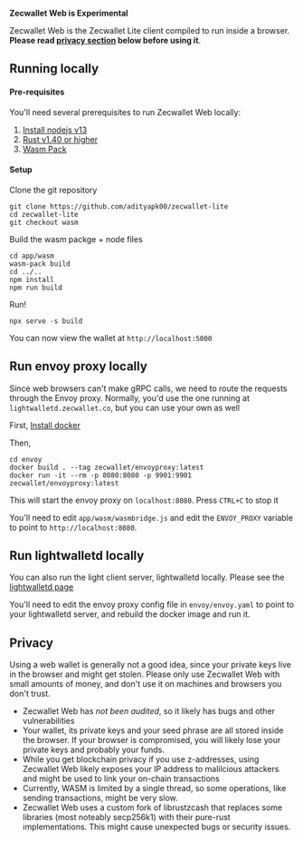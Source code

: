 **Zecwallet Web is Experimental**


Zecwallet Web is the Zecwallet Lite client compiled to run inside a browser. __Please read [privacy section](#privacy) below before using it__.

## Running locally

#### Pre-requisites
You'll need several prerequisites to run Zecwallet Web locally:
1. [Install nodejs v13](https://nodejs.org/en/download/package-manager/)
2. [Rust v1.40 or higher](https://www.rust-lang.org/tools/install)
3. [Wasm Pack](https://rustwasm.github.io/wasm-pack/installer/)

#### Setup
Clone the git repository
```
git clone https://github.com/adityapk00/zecwallet-lite
cd zecwallet-lite
git checkout wasm
```

Build the wasm packge + node files
```
cd app/wasm
wasm-pack build
cd ../..
npm install
npm run build
```

Run!
```
npx serve -s build
```

You can now view the wallet at `http://localhost:5000`

## Run envoy proxy locally
Since web browsers can't make gRPC calls, we need to route the requests through the Envoy proxy. Normally, you'd use the one running at `lightwalletd.zecwallet.co`, but you can use your own as well

First, [Install docker](https://doc.owncloud.com/server/admin_manual/installation/docker/)

Then, 
```
cd envoy
docker build . --tag zecwallet/envoyproxy:latest
docker run -it --rm -p 8080:8080 -p 9901:9901 zecwallet/envoyproxy:latest
```

This will start the envoy proxy on `localhost:8080`. Press `CTRL+C` to stop it

You'll need to edit `app/wasm/wasmbridge.js` and edit the `ENVOY_PROXY` variable to point to `http://localhost:8080`. 

## Run lightwalletd locally
You can also run the light client server, lightwalletd locally. Please see the [lightwalletd page](http://github.com/adityapk00/lightwalletd)

You'll need to edit the envoy proxy config file in `envoy/envoy.yaml` to point to your lightwalletd server, and rebuild the docker image and run it. 

## Privacy
Using a web wallet is generally not a good idea, since your private keys live in the browser and might get stolen. Please only use Zecwallet Web with small amounts of money, and don't use it on machines and browsers you don't trust. 

* Zecwallet Web has *not been audited*, so it likely has bugs and other vulnerabilities
* Your wallet, its private keys and your seed phrase are all stored inside the browser. If your browser is compromised, you will likely lose your private keys and probably your funds. 
* While you get blockchain privacy if you use z-addresses, using Zecwallet Web likely exposes your IP address to malilcious attackers and might be used to link your on-chain transactions
* Currently, WASM is limited by a single thread, so some operations, like sending transactions, might be very slow. 
* Zecwallet Web uses a custom fork of librustzcash that replaces some libraries (most noteably secp256k1) with their pure-rust implementations. This might cause unexpected bugs or security issues.

